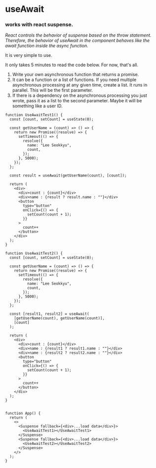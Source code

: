 # useAwait

### works with react suspense.

*React controls the behavior of suspense based on the throw statement. Therefore, the behavior of useAwait in the component behaves like the await function inside the async function.*

It is very simple to use.

It only takes 5 minutes to read the code below. For now, that's all.

1. Write your own asynchronous function that returns a promise.
2. It can be a function or a list of functions. If you need multiple asynchronous processing at any given time, create a list. It runs in parallel. This will be the first parameter.
3. If there is a dependency on the asynchronous processing you just wrote, pass it as a list to the second parameter. Maybe it will be something like a user ID.

```
function UseAwaitTest1() {
  const [count, setCount] = useState(0);

  const getUserName = (count) => () => {
    return new Promise((resolve) => {
      setTimeout(() => {
        resolve({
          name: "Lee Seokkyu",
          count,
        });
      }, 5000);
    });
  };

  const result = useAwait(getUserName(count), [count]);

  return (
    <div>
      <div>count : {count}</div>
      <div>name : {result ? result.name : ""}</div>
      <button
        type="button"
        onClick={() => {
          setCount(count + 1);
        }}
      >
        count++
      </button>
    </div>
  );
}

function UseAwaitTest2() {
  const [count, setCount] = useState(0);

  const getUserName = (count) => () => {
    return new Promise((resolve) => {
      setTimeout(() => {
        resolve({
          name: "Lee Seokkyu",
          count,
        });
      }, 5000);
    });
  };

  const [result1, result2] = useAwait(
    [getUserName(count), getUserName(count)],
    [count]
  );

  return (
    <div>
      <div>count : {count}</div>
      <div>name : {result1 ? result1.name : ""}</div>
      <div>name : {result2 ? result2.name : ""}</div>
      <button
        type="button"
        onClick={() => {
          setCount(count + 1);
        }}
      >
        count++
      </button>
    </div>
  );
}


function App() {
  return (
    <>
      <Suspense fallback={<div>...load data</div>}>
        <UseAwaitTest1></UseAwaitTest1>
      </Suspense>
      <Suspense fallback={<div>...load data</div>}>
        <UseAwaitTest2></UseAwaitTest2>
      </Suspense>
    </>
  );
}

```
